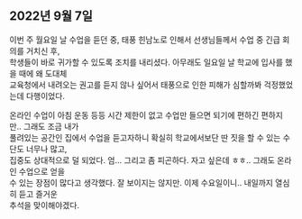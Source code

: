 ## **2022년 9월 7일**

이번 주 월요일 날 수업을 듣던 중, 태풍 힌남노로 인해서 선생님들께서 수업 중 긴급 회의를 거치신 후,  
학생들이 바로 귀가할 수 있도록 조치를 내리셨다. 아무래도 일요일 날 학교에 입사를 했을 때에 왜 도대체  
교육청에서 내려오는 권고를 듣지 않나 싶어서 태풍으로 인한 피해가 심할까봐 걱정했었는데 다행이었다.  

온라인 수업이 아침 운동 등등 시간 제한이 없고 수업만 들으면 되기에 편하긴 편하지만.. 그래도 조금 내가  
풀려있는 공간인 집에서 수업을 듣고자하니 확실히 학교에서보단 딴 짓을 할 수 있는 수단도 너무나 많고,  
집중도 상대적으로 덜 되었다. 엄... 그리고 좀 피곤하다. 자고 싶은데 ㅎㅎ.. 그래도 온라인 수업으로 얻을  
수 있는 장점이 많다고 생각했다. 잘 보이지는 않지만. 이제 수요일이니.. 내일까지 열심히 듣고 즐거운  
추석을 맞이해야겠다.